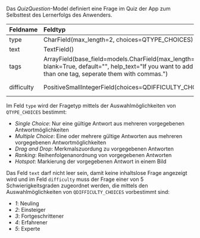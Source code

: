 Das *QuizQuestion*-Model definiert eine Frage im Quiz der App zum Selbsttest des Lernerfolgs des Anwenders.

| Feldname | Feldtyp | Nutzung |
| :--- | :--- | :--- |
| type | CharField(max_length=2, choices=QTYPE_CHOICES) | Fragetyp |
| text | TextField() | Fragetext |
| tags | ArrayField(base_field=models.CharField(max_length=200), blank=True, default="", help_text="If you want to add more than one tag, seperate them with commas.") | ??? |
| difficulty | PositiveSmallIntegerField(choices=QDIFFICULTY_CHOICES) | Schwierigkeitsgrad der Frage |

Im Feld `type` wird der Fragetyp mittels der Auswahlmöglichkeiten von `QTYPE_CHOICES` bestimmt:
* _Single Choice_: Nur eine gültige Antwort aus mehreren vorgegebenen Antwortmöglichkeiten
* _Multiple Choice_: Eine oder mehrere gültige Antworten aus mehreren vorgegebenen Antwortmöglichkeiten
* _Drag and Drop_: Merkmalszuordung zu vorgegebenen Antworten
* _Ranking_: Reihenfolgenanordnung von vorgegebenen Antworten
* _Hotspot_: Markierung der vorgegebenen Antwort in einem Bild

Das Feld `text` darf nicht leer sein, damit keine inhaltslose Frage angezeigt wird und im Feld `difficulty` muss der 
Frage einer von 5 Schwierigkeitsgraden zugeordnet werden, die mittels den Auswahlmöglichkeiten von 
`QDIFFICULTY_CHOICES` vorbestimmt sind:
* _1_: Neuling
* _2_: Einsteiger
* _3_: Fortgeschrittener
* _4_: Erfahrener
* _5_: Experte
